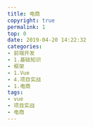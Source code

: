 ```yaml
---
title: 电商
copyright: true
permalink: 1
top: 0
date: 2019-04-20 14:22:32
categories:
- 前端开发
- 1.基础知识
- 框架
- 1.Vue
- 4.项目实战
- 1.电商
tags:
- vue
- 项目实战
- 电商
---
```

